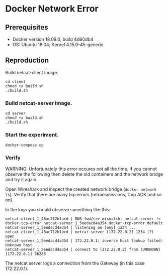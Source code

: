 # Docker Network Error

## Prerequisites

- Docker version 18.09.0, build 4d60db4
- OS: Ubuntu 18.04; Kernel 4.15.0-45-generic

## Reproduction

Build netcat-client image.

```
cd client
chmod +x build.sh
./build.sh
```

### Build netcat-server image.

```
cd server
chmod +x build.sh
./build.sh
```

### Start the experiment.

```
docker-compose up
```

### Verify

WARNING: Unfortunately this error occures not all the time. If you cannot observe the following then delete the old containers and
the network bridge and try it again.

Open Wireshark and inspect the created network bridge (`docker network ls`).
Verify that there are many tcp errors (retransmissions, Dup ACK and so on).

In the logs you should observe something like this:

```
netcat-client_1_48ac712b1acd | DNS fwd/rev mismatch: netcat-server != docker-tcp-error_netcat-server_1_5eedacd4a354.docker-tcp-error_default
netcat-server_1_5eedacd4a354 | listening on [any] 1234 ...
netcat-client_1_48ac712b1acd | netcat-server [172.22.0.2] 1234 (?) open
netcat-server_1_5eedacd4a354 | 172.22.0.1: inverse host lookup failed: Unknown host
netcat-server_1_5eedacd4a354 | connect to [172.22.0.2] from (UNKNOWN) [172.22.0.1] 36286
```

The netcat server logs a connection from the Gateway (in this case 172.22.0.1).
